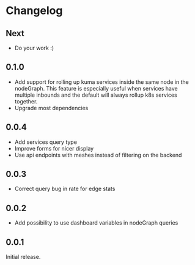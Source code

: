 # Changelog

## Next

- Do your work :)

## 0.1.0

- Add support for rolling up kuma services inside the same node in the nodeGraph.
  This feature is especially useful when services have multiple inbounds and the default will always rollup k8s services together.
- Upgrade most dependencies

## 0.0.4

- Add services query type
- Improve forms for nicer display
- Use api endpoints with meshes instead of filtering on the backend

## 0.0.3

- Correct query bug in rate for edge stats

## 0.0.2

- Add possibility to use dashboard variables in nodeGraph queries 

## 0.0.1

Initial release.
